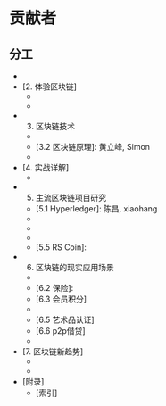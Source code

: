 贡献者
===

## 分工
- [1. 引言]: hug
- [2. 体验区块链]
  - [2.1 Marbles体验]: 包建强
  - [2.2 开发环境搭建]: 黄立峰
- 3. 区块链技术
  - [3.1 区块链的前世今生]: 龚鸣
  - [3.2 区块链原理]: 黄立峰, Simon
  - [3.3 区块链相关算法]: 谭昶
- [4. 实战详解]
  - [4.1 Marbles详解]: 包建强
- 5. 主流区块链项目研究
  - [5.1 Hyperledger]: 陈昌, xiaohang
  - [5.2 以太坊研究]: William
  - [5.3 Intelledger]: 黄立峰
  - [5.4 Bitshares]: 黄立峰
  - [5.5 RS Coin]:
- 6. 区块链的现实应用场景
  - [6.1 彩票（赌博领域）]: 张广峰
  - [6.2 保险]:
  - [6.3 会员积分]
  - [6.4 食品溯源]: 张广峰
  - [6.5 艺术品认证]
  - [6.6 p2p借贷]
  - [6.7 金融]: 大鹏
- [7. 区块链新趋势]
  - [7.1 现有的问题]: 黄立峰
  - [7.2 新的趋势]: 黄立峰
- [附录]
  - [索引]

